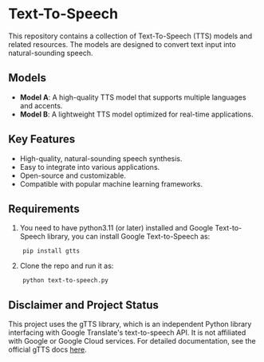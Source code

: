 # Text-To-Speech

This repository contains a collection of Text-To-Speech (TTS) models and related resources. The models are designed to convert text input into natural-sounding speech. 

## Models
- **Model A**: A high-quality TTS model that supports multiple languages and accents.
- **Model B**: A lightweight TTS model optimized for real-time applications.


## Key Features

- High-quality, natural-sounding speech synthesis.
- Easy to integrate into various applications.
- Open-source and customizable.
- Compatible with popular machine learning frameworks.


## Requirements

1. You need to have python3.11 (or later) installed and Google Text-to-Speech library, you can install Google Text-to-Speech as:

```
    pip install gtts
```

2. Clone the repo and run it as:

```
    python text-to-speech.py
```

## Disclaimer and Project Status

This project uses the gTTS library, which is an independent Python library interfacing with Google Translate's text-to-speech API. It is not affiliated with Google or Google Cloud services. For detailed documentation, see the official gTTS docs [here](https://pypi.org/project/gTTS/).
